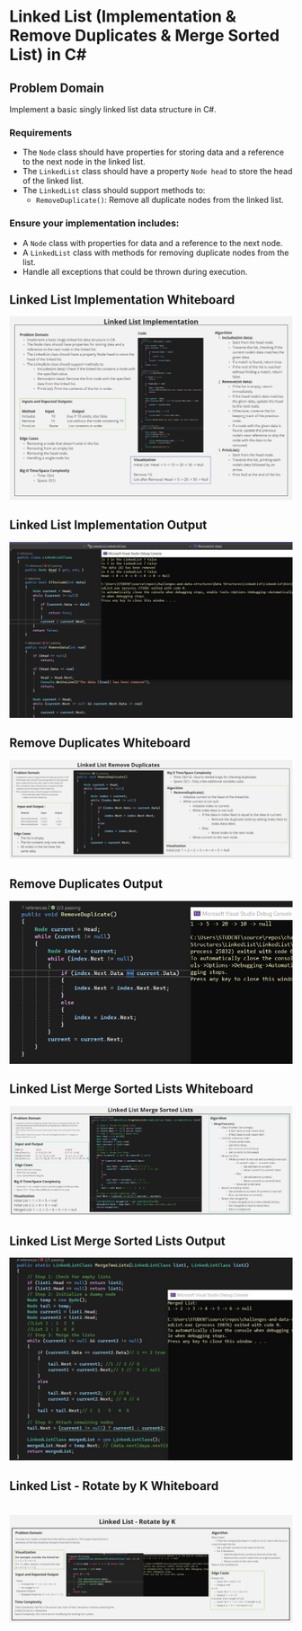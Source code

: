 # Linked List (Implementation & Remove Duplicates & Merge Sorted List) in C#

## Problem Domain
Implement a basic singly linked list data structure in C#.

### Requirements
- The `Node` class should have properties for storing data and a reference to the next node in the linked list.
- The `LinkedList` class should have a property `Node head` to store the head of the linked list.
- The `LinkedList` class should support methods to:
  - `RemoveDuplicate()`: Remove all duplicate nodes from the linked list.

### Ensure your implementation includes:
- A `Node` class with properties for data and a reference to the next node. 
- A `LinkedList` class with methods for removing duplicate nodes from the list.
- Handle all exceptions that could be thrown during execution.

## Linked List Implementation Whiteboard
![**Go to Challenge Whiteboard**](Assets/LinkedList-WB.jpg)

## Linked List Implementation Output
![**Go to Challenge Output**](Assets/LinkedList-Output.JPG)

## Remove Duplicates Whiteboard
![**Go to Challenge Whiteboard**](Assets/RemoveDuplicates-WB.jpg)

## Remove Duplicates Output
![**Go to Challenge Output**](Assets/RemoveDuplicates-Output.JPG)

## Linked List Merge Sorted Lists Whiteboard
![**Go to Challenge Whiteboard**](Assets/MergeSortedLists-WB.jpg)

## Linked List Merge Sorted Lists Output
![**Go to Challenge Output**](Assets/MergeSortedLists-Output.JPG)


## Linked List - Rotate by K Whiteboard
![**Go to Challenge Whiteboard**](Assets/RotateLeftKFromLinkedList-WB.jpg)
=======

